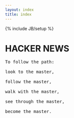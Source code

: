 ```yaml
---
layout: index
title: index
---
```

{% include JB/setup %}

<div class="hero-unit">
<h1>HACKER NEWS</h1>
<p>
<pre>
To follow the path: <br/>
look to the master, <br/>
follow the master, <br/>
walk with the master, <br/>
see through the master, <br/>
become the master.
</pre>

</p>
</div>


